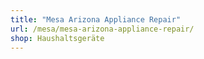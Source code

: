 ```yaml
---
title: "Mesa Arizona Appliance Repair"
url: /mesa/mesa-arizona-appliance-repair/
shop: Haushaltsgeräte
---
```

